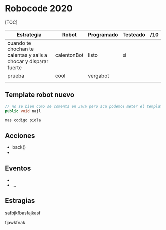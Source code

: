 # Robocode 2020

[TOC]

| Estrategia                                                   | Robot       | Programado | Testeado | /10  |
| ------------------------------------------------------------ | ----------- | ---------- | -------- | ---- |
| cuando te chochan te calentas y salis a chocar y disparar fuerte | calentonBot | listo      | si       |      |
| prueba                                                       | cool        | vergabot   |          |      |
|                                                              |             |            |          |      |



## Template robot nuevo

```java
// no se bien como se comenta en Java pero aca podemos meter el template
public void najl

mas codigo piola

```



## Acciones

- back()
- 



## Eventos

- 
- ...



## Estragias

safbjkfbasfajkasf

fjawkfnak



